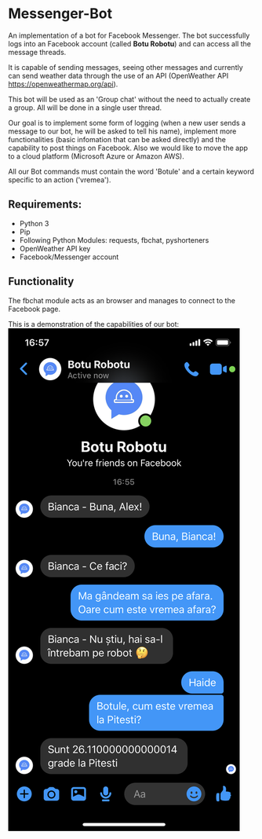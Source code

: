 # Messenger-Bot

An implementation of a bot for Facebook Messenger. The bot successfully logs into an Facebook account (called **Botu Robotu**) and can access all the message threads. 

It is capable of sending messages, seeing other messages and currently can send weather data through the use of an API (OpenWeather API https://openweathermap.org/api).

This bot will be used as an 'Group chat' without the need to actually create a group. All will be done in a single user thread.

Our goal is to implement some form of logging (when a new user sends a message to our bot, he will be asked to tell his name), implement more functionalities (basic infomation that can be asked directly) and the capability to post things on Facebook. Also we would like to move the app to a cloud platform (Microsoft Azure or Amazon AWS).

All our Bot commands must contain the word 'Botule' and a certain keyword specific to an action ('vremea').

## Requirements:

- Python 3
- Pip
- Following Python Modules: requests, fbchat, pyshorteners
- OpenWeather API key
- Facebook/Messenger account

## Functionality

The fbchat module acts as an browser and manages to connect to the Facebook page.

This is a demonstration of the capabilities of our bot:
![alt text](https://github.com/florinalexandrunecula/Messenger-Bot/blob/master/Photos/Demo.PNG)

